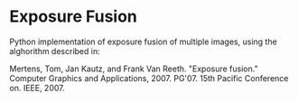 # Exposure Fusion

Python implementation of exposure fusion of multiple images, using the alghorithm described in:

Mertens, Tom, Jan Kautz, and Frank Van Reeth. "Exposure fusion." Computer Graphics and Applications, 2007. PG'07. 15th Pacific Conference on. IEEE, 2007.
